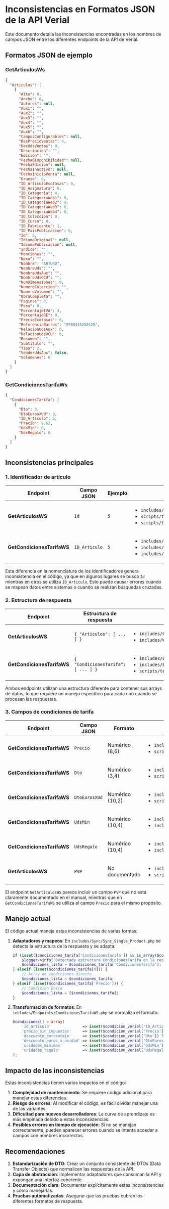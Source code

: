 # Inconsistencias en Formatos JSON de la API Verial

Este documento detalla las inconsistencias encontradas en los nombres de campos JSON entre los diferentes endpoints de la API de Verial.

## Formatos JSON de ejemplo

### GetArticulosWs
```json
{
  "Articulos": [
    {
      "Alto": 0,
      "Ancho": 0,
      "Autores": null,
      "Aux1": "",
      "Aux2": "",
      "Aux3": "",
      "Aux4": "",
      "Aux5": "",
      "Aux6": "",
      "CamposConfigurables": null,
      "DecPrecioVentas": 4,
      "DecUdsVentas": 0,
      "Descripcion": "",
      "Edicion": "",
      "FechaDisponibilidad": null,
      "FechaEdicion": null,
      "FechaInactivo": null,
      "FechaInicioVenta": null,
      "Grueso": 0,
      "ID_ArticuloEcotasas": 0,
      "ID_Asignatura": 0,
      "ID_Categoria": 4,
      "ID_CategoriaWeb1": 0,
      "ID_CategoriaWeb2": 0,
      "ID_CategoriaWeb3": 0,
      "ID_CategoriaWeb4": 0,
      "ID_Coleccion": 0,
      "ID_Curso": 0,
      "ID_Fabricante": 1,
      "ID_PaisPublicacion": 0,
      "Id": 5,
      "IdiomaOriginal": null,
      "IdiomaPublicacion": null,
      "Indice": "",
      "Menciones": "",
      "Nexo": "",
      "Nombre": "ARTURO",
      "NombreUds": "",
      "NombreUdsAux": "",
      "NombreUdsOCU": "",
      "NumDimensiones": 0,
      "NumeroColeccion": "",
      "NumeroVolumen": "",
      "ObraCompleta": "",
      "Paginas": 0,
      "Peso": 0,
      "PorcentajeIVA": 4,
      "PorcentajeRE": 0,
      "PrecioEcotasas": 0,
      "ReferenciaBarras": "9788415250128",
      "RelacionUdsAux": 0,
      "RelacionUdsOCU": 0,
      "Resumen": "",
      "Subtitulo": "",
      "Tipo": 2,
      "VenderUdsAux": false,
      "Volumenes": 0
    }
  ]
}
```

### GetCondicionesTarifaWs
```json
{
  "CondicionesTarifa": [
    {
      "Dto": 0,
      "DtoEurosXUd": 0,
      "ID_Articulo": 5,
      "Precio": 9.62,
      "UdsMin": 0,
      "UdsRegalo": 0
    }
  ]
}
```

## Inconsistencias principales

### 1. Identificador de artículo

| Endpoint | Campo JSON | Ejemplo | Archivos afectados |
|----------|-----------|---------|-------------------|
| **GetArticulosWS** | `Id` | `5` | <ul><li>`includes/Sync/Sync_Single_Product.php`</li><li>`scripts/test-precio-producto.php`</li><li>`scripts/test-sync-prices.php`</li></ul> |
| **GetCondicionesTarifaWS** | `ID_Articulo` | `5` | <ul><li>`includes/Endpoints/CondicionesTarifaWS.php`</li><li>`includes/Endpoints/GetCondicionesTarifaWS.php`</li><li>`includes/Core/ApiConnector.php`</li></ul> |

Esta diferencia en la nomenclatura de los identificadores genera inconsistencia en el código, ya que en algunos lugares se busca `Id` mientras en otros se utiliza `ID_Articulo`. Esto puede causar errores cuando se mapean datos entre sistemas o cuando se realizan búsquedas cruzadas.

### 2. Estructura de respuesta

| Endpoint | Estructura de respuesta | Archivos afectados |
|----------|------------------------|-------------------|
| **GetArticulosWS** | `{ "Articulos": [ ... ] }` | <ul><li>`includes/Core/ApiConnector.php`</li><li>`includes/WooCommerce/OrderManager.php`</li></ul> |
| **GetCondicionesTarifaWS** | `{ "CondicionesTarifa": [ ... ] }` | <ul><li>`includes/Endpoints/CondicionesTarifaWS.php`</li><li>`includes/Endpoints/GetCondicionesTarifaWS.php`</li><li>`scripts/test-sync-prices.php`</li></ul> |

Ambos endpoints utilizan una estructura diferente para contener sus arrays de datos, lo que requiere un manejo específico para cada uno cuando se procesan las respuestas.

### 3. Campos de condiciones de tarifa

| Endpoint | Campo JSON | Formato | Archivos afectados |
|----------|-----------|---------|-------------------|
| **GetCondicionesTarifaWS** | `Precio` | Numérico (8,6) | <ul><li>`includes/Core/ApiConnector.php`</li><li>`scripts/test-sync-prices.php`</li></ul> |
| **GetCondicionesTarifaWS** | `Dto` | Numérico (3,4) | <ul><li>`includes/Core/ApiConnector.php`</li><li>`scripts/test-sync-prices.php`</li></ul> |
| **GetCondicionesTarifaWS** | `DtoEurosXUd` | Numérico (10,2) | <ul><li>`includes/Core/ApiConnector.php`</li><li>`scripts/test-sync-prices.php`</li></ul> |
| **GetCondicionesTarifaWS** | `UdsMin` | Numérico (10,4) | <ul><li>`includes/Endpoints/CondicionesTarifaWS.php`</li><li>`includes/Endpoints/GetCondicionesTarifaWS.php`</li></ul> |
| **GetCondicionesTarifaWS** | `UdsRegalo` | Numérico (10,4) | <ul><li>`includes/Endpoints/CondicionesTarifaWS.php`</li><li>`includes/Endpoints/GetCondicionesTarifaWS.php`</li></ul> |
| **GetArticulosWS** | `PVP` | No documentado | <ul><li>`includes/Sync/SyncManager.php`</li><li>`scripts/test-precio-producto.php`</li></ul> |

El endpoint `GetArticulosWS` parece incluir un campo `PVP` que no está claramente documentado en el manual, mientras que en `GetCondicionesTarifaWS` se utiliza el campo `Precio` para el mismo propósito.

## Manejo actual

El código actual maneja estas inconsistencias de varias formas:

1. **Adaptadores y mapeos**: En `includes/Sync/Sync_Single_Product.php` se detecta la estructura de la respuesta y se adapta:
   ```php
   if (isset($condiciones_tarifa['CondicionesTarifa']) && is_array($condiciones_tarifa['CondicionesTarifa'])) {
       $logger->info('Detectada estructura CondicionesTarifa en la respuesta');
       $condiciones_lista = $condiciones_tarifa['CondicionesTarifa'];
   } elseif (isset($condiciones_tarifa[0])) {
       // Array de condiciones directo
       $condiciones_lista = $condiciones_tarifa;
   } elseif (isset($condiciones_tarifa['Precio'])) {
       // Condición única
       $condiciones_lista = [$condiciones_tarifa];
   }
   ```

2. **Transformación de formatos**: En `includes/Endpoints/CondicionesTarifaWS.php` se normaliza el formato:
   ```php
   $condiciones[] = array(
       'id_articulo'              => isset($condicion_verial['ID_Articulo']) ? intval($condicion_verial['ID_Articulo']) : null,
       'precio_sin_impuestos'     => isset($condicion_verial['Precio']) ? floatval($condicion_verial['Precio']) : null,
       'descuento_porcentaje'     => isset($condicion_verial['Dto']) ? floatval($condicion_verial['Dto']) : null,
       'descuento_euros_x_unidad' => isset($condicion_verial['DtoEurosXUd']) ? floatval($condicion_verial['DtoEurosXUd']) : null,
       'unidades_minimas'         => isset($condicion_verial['UdsMin']) ? floatval($condicion_verial['UdsMin']) : null,
       'unidades_regalo'          => isset($condicion_verial['UdsRegalo']) ? floatval($condicion_verial['UdsRegalo']) : null,
   );
   ```

## Impacto de las inconsistencias

Estas inconsistencias tienen varios impactos en el código:

1. **Complejidad de mantenimiento**: Se requiere código adicional para manejar estas diferencias.
2. **Riesgo de errores**: Al modificar el código, es fácil olvidar manejar una de las variantes.
3. **Dificultad para nuevos desarrolladores**: La curva de aprendizaje es más empinada debido a estas inconsistencias.
4. **Posibles errores en tiempo de ejecución**: Si no se manejan correctamente, pueden aparecer errores cuando se intenta acceder a campos con nombres incorrectos.

## Recomendaciones

1. **Estandarización de DTO**: Crear un conjunto consistente de DTOs (Data Transfer Objects) que normalicen las respuestas de la API.
2. **Capa de abstracción**: Implementar adaptadores que consuman la API y expongan una interfaz coherente.
3. **Documentación clara**: Documentar explícitamente estas inconsistencias y cómo manejarlas.
4. **Pruebas automatizadas**: Asegurar que las pruebas cubran los diferentes formatos de respuesta.

